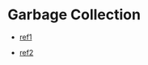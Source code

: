 # Garbage Collection

- [ref1](https://goodgid.github.io/Java-Garbage-Collection-(1)/)

- [ref2](https://goodgid.github.io/Java-Garbage-Collection-(2)/)